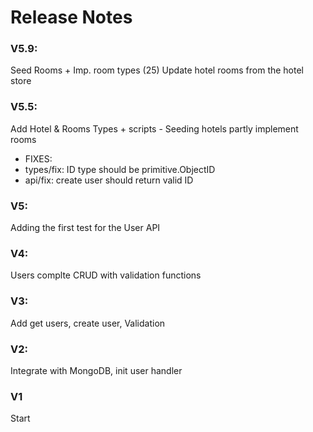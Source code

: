 # Release Notes

### V5.9:
Seed Rooms + Imp. room types  (25)
Update hotel rooms from the hotel store
 
### V5.5:
Add Hotel & Rooms Types + scripts - Seeding hotels
partly implement rooms
- FIXES:
 - types/fix: ID type should be primitive.ObjectID
 - api/fix: create user should return valid ID 

### V5:
Adding the first test for the User API

### V4:
Users complte CRUD with validation functions

### V3:
Add get users, create user, Validation

### V2: 
Integrate with MongoDB, init user handler

### V1 
Start